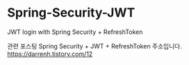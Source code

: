 # Spring-Security-JWT
JWT login with Spring Security + RefreshToken


관련 포스팅 Spring Security + JWT + RefreshToken 주소입니다.<br/>
https://darrenh.tistory.com/12
